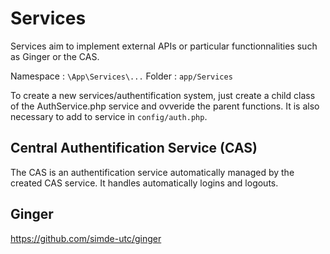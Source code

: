 # Services

Services aim to implement external APIs or particular functionnalities such as Ginger or the CAS.

Namespace : `\App\Services\...`
Folder :   `app/Services`

To create a new services/authentification system, just create a child class of the AuthService.php service and ovveride the parent functions.
It is also necessary to add to service in `config/auth.php`.

## Central Authentification Service (CAS)

The CAS is an authentification service automatically managed by the created CAS service. It handles automatically logins and logouts. 

## Ginger

https://github.com/simde-utc/ginger